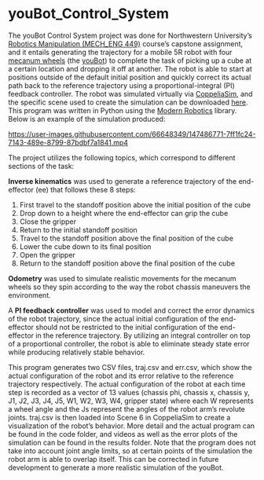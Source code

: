 # youBot_Control_System

The youBot Control System project was done for Northwestern University’s [Robotics Manipulation (MECH_ENG 449)](https://www.mccormick.northwestern.edu/mechanical/academics/courses/descriptions/449-robotic-manipulation.html) course’s capstone assignment, and it entails generating the trajectory for a mobile 5R robot with four [mecanum wheels](https://en.wikipedia.org/wiki/Mecanum_wheel) (the [youBot](https://cyberbotics.com/doc/guide/youbot#:~:text=The%20youBot%20is%20a%20mobile,efficiently%20modeled%20using%20asymmetric%20friction.)) to complete the task of picking up a cube at a certain location and dropping it off at another. The robot is able to start at positions outside of the default initial position and quickly correct its actual path back to the reference trajectory using a proportional-integral (PI) feedback controller. The robot was simulated virtually via [CoppeliaSim](https://coppeliarobotics.com/downloads), and the specific scene used to create the simulation can be downloaded [here](http://hades.mech.northwestern.edu/index.php/CoppeliaSim_Introduction#Scene_6:_CSV_Mobile_Manipulation_youBot). This program was written in Python using the [Modern Robotics](https://github.com/NxRLab/ModernRobotics) library. Below is an example of the simulation produced:

https://user-images.githubusercontent.com/66648349/147486771-7ff1fc24-7143-489e-8799-87bdbf7a1841.mp4

The project utilizes the following topics, which correspond to different sections of the task:

**Inverse kinematics** was used to generate a reference trajectory of the end-effector (ee) that follows these 8 steps:
1. First travel to the standoff position above the initial position of the cube
2. Drop down to a height where the end-effector can grip the cube
3. Close the gripper
4. Return to the initial standoff position
5. Travel to the standoff position above the final position of the cube
6. Lower the cube down to its final position
7. Open the gripper
8. Return to the standoff position above the final position of the cube

**Odometry** was used to simulate realistic movements for the mecanum wheels so they spin according to the way the robot chassis maneuvers the environment.

A **PI feedback controller** was used to model and correct the error dynamics of the robot trajectory, since the actual initial configuration of the end-effector should not be restricted to the initial configuration of the end-effector in the reference trajectory. By utilizing an integral controller on top of a proportional controller, the robot is able to eliminate steady state error while producing relatively stable behavior.

This program generates two CSV files, traj.csv and err.csv, which show the actual configuration of the robot and its error relative to the reference trajectory respectively. The actual configuration of the robot at each time step is recorded as a vector of 13 values (chassis phi, chassis x, chassis y, J1, J2, J3, J4, J5, W1, W2, W3, W4, gripper state) where each W represents a wheel angle and the Js represent the angles of the robot arm’s revolute joints. traj.csv is then loaded into Scene 6 in CoppeliaSim to create a visualization of the robot’s behavior. More detail and the actual program can be found in the code folder, and videos as well as the error plots of the simulation can be found in the results folder. Note that the program does not take into account joint angle limits, so at certain points of the simulation the robot arm is able to overlap itself. This can be corrected in future development to generate a more realistic simulation of the youBot.
